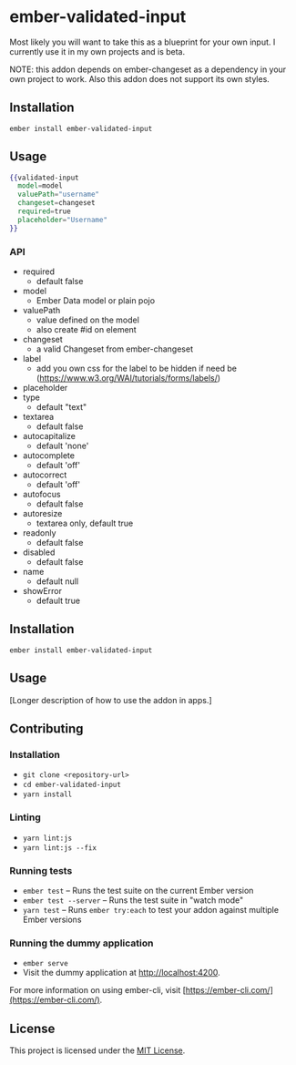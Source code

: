 ember-validated-input
==============================================================================
Most likely you will want to take this as a blueprint for your own input. I currently use it in my own projects and is beta.

NOTE: this addon depends on ember-changeset as a dependency in your own project to work.  Also this addon does not support its own styles.

## Installation

`ember install ember-validated-input`

## Usage

```hbs
{{validated-input
  model=model
  valuePath="username"
  changeset=changeset
  required=true
  placeholder="Username"
}}
```

### API

- required
  - default false
- model
  - Ember Data model or plain pojo
- valuePath
  - value defined on the model
  - also create #id on element
- changeset
  - a valid Changeset from ember-changeset
- label
  - add you own css for the label to be hidden if need be (https://www.w3.org/WAI/tutorials/forms/labels/)
- placeholder
- type
  - default "text"
- textarea
  - default false
- autocapitalize
  - default 'none'
- autocomplete
  - default 'off'
- autocorrect
  - default 'off'
- autofocus
  - default false
- autoresize
  - textarea only, default true
- readonly
  - default false
- disabled
  - default false
- name
  - default null
- showError
  - default true

Installation
------------------------------------------------------------------------------

```
ember install ember-validated-input
```


Usage
------------------------------------------------------------------------------

[Longer description of how to use the addon in apps.]


Contributing
------------------------------------------------------------------------------

### Installation

* `git clone <repository-url>`
* `cd ember-validated-input`
* `yarn install`

### Linting

* `yarn lint:js`
* `yarn lint:js --fix`

### Running tests

* `ember test` – Runs the test suite on the current Ember version
* `ember test --server` – Runs the test suite in "watch mode"
* `yarn test` – Runs `ember try:each` to test your addon against multiple Ember versions

### Running the dummy application

* `ember serve`
* Visit the dummy application at [http://localhost:4200](http://localhost:4200).

For more information on using ember-cli, visit [https://ember-cli.com/](https://ember-cli.com/).

License
------------------------------------------------------------------------------

This project is licensed under the [MIT License](LICENSE.md).
